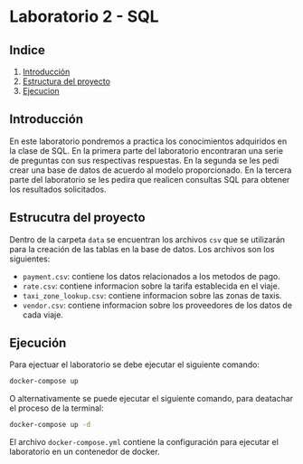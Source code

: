# Laboratorio 2 - SQL

## Indice

1. [Introducción](#introducción)
2. [Estructura del proyecto](#estructura-del-proyecto)
3. [Ejecucion](#ejecucion)

## Introducción

En este laboratorio pondremos a practica los conocimientos adquiridos en la clase de SQL. 
En la primera parte del laboratorio encontraran una serie de preguntas con sus respectivas respuestas.
En la segunda se les pedi crear una base de datos de acuerdo al modelo proporcionado. 
En la tercera parte del laboratorio se les pedira que realicen consultas SQL para obtener los resultados solicitados.


## Estrucutra del proyecto
Dentro de la carpeta `data` se encuentran los archivos `csv` que se utilizarán para la creación de las tablas en la base de datos. 
Los archivos son los siguientes:

* `payment.csv`: contiene los datos relacionados a los metodos de pago.
* `rate.csv`: contiene informacion sobre la tarifa establecida en el viaje.
* `taxi_zone_lookup.csv`: contiene informacion sobre las zonas de taxis.
* `vendor.csv`: contiene informacion sobre los proveedores de los datos de cada viaje.


## Ejecución
Para ejectuar el laboratorio se debe ejecutar el siguiente comando:

```bash
docker-compose up
```

O alternativamente se puede ejecutar el siguiente comando, para deatachar el proceso de la terminal:


```bash
docker-compose up -d
```

El archivo `docker-compose.yml` contiene la configuración para ejecutar el laboratorio en un contenedor de docker.




